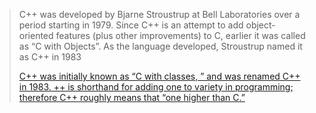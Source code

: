 > C++ was developed by Bjarne Stroustrup at Bell Laboratories over a period starting in 1979. Since C++ is an attempt to add object-oriented features (plus other improvements) to C, earlier it was called as “C with Objects”. As the language developed, Stroustrup named it as C++ in 1983
> 
> [C++ was initially known as “C with classes, ” and was renamed C++ in 1983. ++ is shorthand for adding one to variety in programming; therefore C++ roughly means that “one higher than C.”](https://www.geeksforgeeks.org/history-of-c/)

